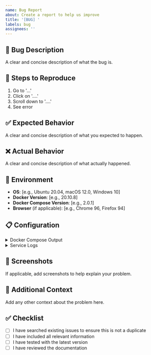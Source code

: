```yaml
---
name: Bug Report
about: Create a report to help us improve
title: '[BUG] '
labels: bug
assignees: ''
---
```


## 🐛 Bug Description

A clear and concise description of what the bug is.

## 🔄 Steps to Reproduce

1. Go to '...'
2. Click on '....'
3. Scroll down to '....'
4. See error

## ✅ Expected Behavior

A clear and concise description of what you expected to happen.

## ❌ Actual Behavior

A clear and concise description of what actually happened.

## 📱 Environment

- **OS**: [e.g., Ubuntu 20.04, macOS 12.0, Windows 10]
- **Docker Version**: [e.g., 20.10.8]
- **Docker Compose Version**: [e.g., 2.0.1]
- **Browser** (if applicable): [e.g., Chrome 96, Firefox 94]

## 📋 Configuration

<details>
<summary>Docker Compose Output</summary>

```bash
# Output of: docker-compose ps
```

</details>

<details>
<summary>Service Logs</summary>

```bash
# Output of: ./manage-stack.sh logs [service-name]
```

</details>

## 📸 Screenshots

If applicable, add screenshots to help explain your problem.

## 📄 Additional Context

Add any other context about the problem here.

## ✅ Checklist

- [ ] I have searched existing issues to ensure this is not a duplicate
- [ ] I have included all relevant information
- [ ] I have tested with the latest version
- [ ] I have reviewed the documentation
